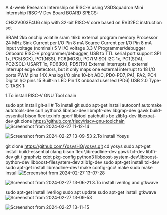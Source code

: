 A 4-week Research Internship on RISC-V using VSDSquadron Mini internship RISC-V Dev Board BOARD SPECS:

CH32V003F4U6 chip with 32-bit RISC-V core based on RV32EC instruction set

SRAM 2kb onchip volatile sram 16kb external program memory Processor 24 MHz Sink Current per I/O Pin 8 mA Source Current per I/O Pin 8 mA Input voltage (nominal) 5 V I/O voltage 3.3 V Programmer/debugger Onboard RISC-V programmer/debugger, USB to TTL serial port support SPI 1x, PC5(SCK), PC1(NSS), PC6(MOSI), PC7(MISO) I2C 1x, PC1(SDA), PC2(SCL) USART 1x, PD6(RX), PD5(TX) External interrupts 8 external interrupt edge detectors, but it only maps one external interrupt to 18 I/O ports PWM pins 14X Analog I/O pins 10-bit ADC, PD0-PD7, PA1, PA2, PC4 Digital I/O pins 15 Built-in LED Pin 1X onboard user led (PD6) USB 2.0 Type-C TASK 1:

1.To install RISC-V GNU Tool chain

sudo apt install git-all # To install git 
sudo apt-get install autoconf automake autotools-dev curl python3 libmpc-dev libmpfr-dev libgmp-dev gawk build-essential bison flex texinfo gperf libtool patchutils bc zlib1g-dev libexpat-dev git clone https://github.com/riscv/riscv-gnu-toolchain
![Screenshot from 2024-02-27 11-12-14](https://github.com/Mamthag17/task1.md/assets/161347200/273abb3e-cad3-4cb2-a1be-7b5bbe8aa2fc)

![Screenshot from 2024-02-27 13-09-53](https://github.com/Mamthag17/task1.md/assets/161347200/64496195-1c86-4927-bdac-91d088b4fc42)
2.To install Yosys

git clone https://github.com/YosysHQ/yosys.git
cd yosys 
sudo apt-get install build-essential clang bison flex \libreadline-dev gawk tcl-dev libffi-dev git \ graphviz xdot pkg-config python3 libboost-system-dev\libboost-python-dev libboost-filesystem-dev zlib1g-dev sudo apt-get install tcl-dev sudo apt-get install libreadline-dev! make config-gcc! make sudo make install
![Screenshot from 2024-02-27 13-07-28](https://github.com/Mamthag17/task1.md/assets/161347200/345a825f-398b-4d06-b1db-73e9f2002bbd)

![Screenshot from 2024-02-27 13-06-21](https://github.com/Mamthag17/task1.md/assets/161347200/2d1b731e-f06d-4e9e-a24f-827dfed05f06)
3.To install iverilog and gtkwave

sudo apt-get install iverilog 
sudo apt update sudo apt-get install gtkwave
![Screenshot from 2024-02-27 13-09-53](https://github.com/Mamthag17/task1.md/assets/161347200/2bcdb974-a096-4dd7-ba5f-3a33689d81b2)


![Screenshot from 2024-02-27 13-11-15](https://github.com/Mamthag17/task1.md/assets/161347200/ed39d1a5-63f7-456c-9041-59965833a1cd)



